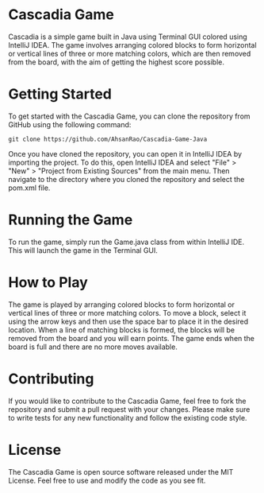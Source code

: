# Cascadia Game
Cascadia is a simple game built in Java using Terminal GUI colored using IntelliJ IDEA. The game involves arranging colored blocks to form horizontal or vertical lines of three or more matching colors, which are then removed from the board, with the aim of getting the highest score possible.

# Getting Started
To get started with the Cascadia Game, you can clone the repository from GitHub using the following command:

    git clone https://github.com/AhsanRao/Cascadia-Game-Java

Once you have cloned the repository, you can open it in IntelliJ IDEA by importing the project. To do this, open IntelliJ IDEA and select "File" > "New" > "Project from Existing Sources" from the main menu. Then navigate to the directory where you cloned the repository and select the pom.xml file.

# Running the Game
To run the game, simply run the Game.java class from within IntelliJ IDE. This will launch the game in the Terminal GUI.

# How to Play
The game is played by arranging colored blocks to form horizontal or vertical lines of three or more matching colors. To move a block, select it using the arrow keys and then use the space bar to place it in the desired location. When a line of matching blocks is formed, the blocks will be removed from the board and you will earn points. The game ends when the board is full and there are no more moves available.

# Contributing
If you would like to contribute to the Cascadia Game, feel free to fork the repository and submit a pull request with your changes. Please make sure to write tests for any new functionality and follow the existing code style.

# License
The Cascadia Game is open source software released under the MIT License. Feel free to use and modify the code as you see fit.